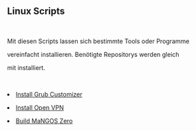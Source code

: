 <h2>Linux Scripts</h2>
<br>
<p>Mit diesen Scripts lassen sich bestimmte Tools oder Programme</p> 
   <p>vereinfacht installieren. Benötigte Repositorys werden gleich</p> 
   <p>mit installiert.</p>
<br>
<p><li><a href="https://github.com/CAR0L1N/Unix/blob/main/Scripts/Install-Grub-Customizer.sh">Install Grub Customizer</a></li></p>
<p><li><a href="https://github.com/CAR0L1N/Unix/blob/main/Scripts/openvpn-install.sh">Install Open VPN</a></li></p>
<p><li><a href="https://github.com/CAR0L1N/Unix/blob/main/Scripts/getmangos.sh">Build MaNGOS Zero</a></li></p>
<br>
<br>
<br>
<br>
<br>
<br>
<br>
